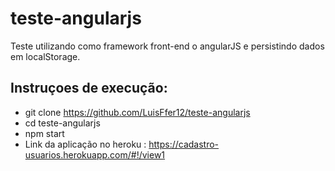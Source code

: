 # teste-angularjs
Teste utilizando como framework front-end o angularJS e persistindo dados em localStorage.

## Instruçoes de execução:
- git clone https://github.com/LuisFfer12/teste-angularjs
- cd teste-angularjs
- npm start
- Link da aplicação no heroku : https://cadastro-usuarios.herokuapp.com/#!/view1
